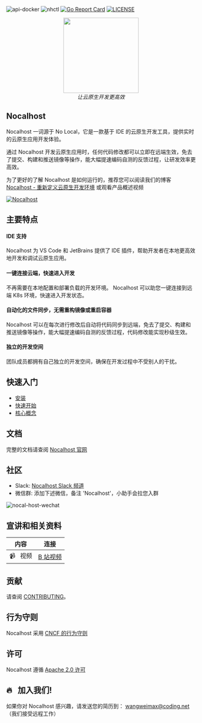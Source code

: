 ![api-docker](https://github.com/nocalhost/nocalhost/workflows/api-docker/badge.svg?branch=main)
![nhctl](https://github.com/nocalhost/nocalhost/workflows/nhctl/badge.svg?branch=main)
[![Go Report Card](https://goreportcard.com/badge/github.com/nocalhost/nocalhost)](https://goreportcard.com/report/github.com/nocalhost/nocalhost)
[![LICENSE](https://img.shields.io/github/license/nocalhost/nocalhost)](https://github.com/nocalhost/nocalhost/blob/main/LICENSE)

<p align="center">
    <a href="https://nocalhost.dev">
        <img src='https://user-images.githubusercontent.com/3713305/123894696-305fc480-d991-11eb-960a-e87d8bd7acbf.png' width="200"/>
    </a>
    <br />
    <em>让云原生开发更高效</em>
</p>

## Nocalhost

Nocalhost 一词源于 No Local，它是一款基于 IDE 的云原生开发工具，提供实时的云原生应用开发体验。

通过 Nocalhost 开发云原生应用时，任何代码修改都可以立即在远端生效，免去了提交、构建和推送镜像等操作，能大幅提速编码自测的反馈过程，让研发效率更高效。

为了更好的了解 Nocalhost 是如何运行的，推荐您可以阅读我们的博客 [Nocalhost - 重新定义云原生开发环境](https://nocalhost.dev/zh/Blog/redefine-cloud-native-dev-environment/) 或观看产品概述视频

[![Nocalhost](https://img.youtube.com/vi/z7I-vopn-gQ/0.jpg)](https://www.bilibili.com/video/BV1RX4y1w7hB?share_source=copy_web)

## 主要特点

#### IDE 支持

Nocalhost 为 VS Code 和 JetBrains 提供了 IDE 插件，帮助开发者在本地更高效地开发和调试云原生应用。

#### 一键连接云端，快速进入开发

不再需要在本地配置和部署负载的开发环境。 Nocalhost 可以助您一键连接到远端 K8s 环境，快速进入开发状态。

#### 自动化的文件同步，无需重构镜像或重启容器

Nocalhost 可以在每次进行修改后自动将代码同步到远端，免去了提交、构建和推送镜像等操作，能大幅提速编码自测的反馈过程，代码修改能实现秒级生效。

#### 独立的开发空间

团队成员都拥有自己独立的开发空间，确保在开发过程中不受别人的干扰。

## 快速入门

* [安装](https://nocalhost.dev/zh/installation/)
* [快速开始](https://nocalhost.dev/zh/getting-started/)
* [核心概念](https://nocalhost.dev/zh/core-concept/)

## 文档

完整的文档请查阅 [Nocalhost 官网](https://nocalhost.dev/)

## 社区

* Slack: [Nocalhost Slack 频道](https://nocalhost.slack.com/)
* 微信群: 添加下述微信，备注 'Nocalhost'，小助手会拉您入群

![nocal-host-wechat](https://user-images.githubusercontent.com/3713305/123894953-a2d0a480-d991-11eb-88af-9082d14b0c2c.png)

## 宣讲和相关资料

| 内容 | 连接 |
| ---------- | ---- |
| :video_camera: &nbsp; 视频  | [B 站视频](https://space.bilibili.com/1849382439) |

## 贡献

请查阅 [CONTRIBUTING](./CONTRIBUTING)。

## 行为守则

Nocalhost 采用 [CNCF 的行为守则](https://github.com/cncf/foundation/blob/master/code-of-conduct-languages/zh.md)

## 许可

Nocalhost 遵循 [Apache 2.0 许可](./LICENSE)

## 🔥 &nbsp; 加入我们!

如果你对 Nocalhost 感兴趣，请发送您的简历到： wangweimax@coding.net （我们接受远程工作）
